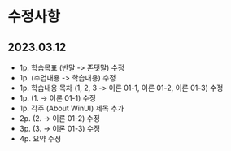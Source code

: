 # 수정사항

## 2023.03.12

- 1p. 학습목표 (반말 -> 존댓말) 수정
- 1p. (수업내용 -> 학습내용) 수정
- 1p. 학습내용 목차 (1, 2, 3 -> 이론 01-1, 이론 01-2, 이론 01-3) 수정
- 1p. (1. -> 이론 01-1) 수정
- 1p. 각주 (About WinUI) 제목 추가
- 2p. (2. -> 이론 01-2) 수정
- 3p. (3. -> 이론 01-3) 수정
- 4p. 요약 수정
